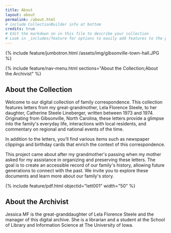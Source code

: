 ```yaml
---
title: About
layout: about
permalink: /about.html
# include CollectionBuilder info at bottom
credits: true
# Edit the markdown on in this file to describe your collection
# Look in _includes/feature for options to easily add features to the page
---
```


{% include feature/jumbotron.html /assets/img/gibsonville-town-hall.JPG %}

{% include feature/nav-menu.html sections="About the Collection;About the Archivist" %}

## About the Collection

Welcome to our digital collection of family correspondence. This collection features letters from my great-grandmother, Lela Florence Steele, to her daughter, Catherine Steele Lineberger, written between 1973 and 1974. Originating from Gibsonville, North Carolina, these letters provide a glimpse into the family's everyday life, interactions with local residents, and commentary on regional and national events of the time.

In addition to the letters, you’ll find various items such as newspaper clippings and birthday cards that enrich the context of this correspondence.

This project came about after my grandmother's passing when my mother asked for my assistance in organizing and preserving these letters. The goal is to create an accessible record of our family's history, allowing future generations to connect with the past. We invite you to explore these documents and learn more about our family's story.

{% include feature/pdf.html objectid="lett001" width="50" %}

## About the Archivist

Jessica MF is the great-granddaughter of Lela Florence Steele and the manager of this digital archive. She is a librarian and a student at the School of Library and Information Science at The University of Iowa. 
